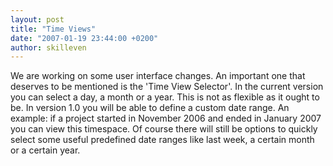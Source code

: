 ```yaml
---
layout: post
title: "Time Views"
date: "2007-01-19 23:44:00 +0200"
author: skilleven
---
```


We are working on some user interface changes.
An important one that deserves to be mentioned is the 'Time View Selector'.
In the current version you can select a day, a month or a year.
This is not as flexible as it ought to be.
In version 1.0 you will be able to define a custom date range.
An example: if a project started in November 2006 and ended in January 2007 you can view this timespace.
Of course there will still be options to quickly select some useful predefined date ranges like last week, a certain month or a certain year.
